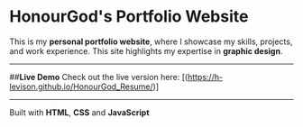 # HonourGod's Portfolio Website

This is my **personal portfolio website**, where I showcase my skills, projects, and work experience. This site highlights my expertise in **graphic design**.  

---

##**Live Demo**
Check out the live version here: [(https://h-levison.github.io/HonourGod_Resume/)]  

---

Built with **HTML**, **CSS** and **JavaScript**
